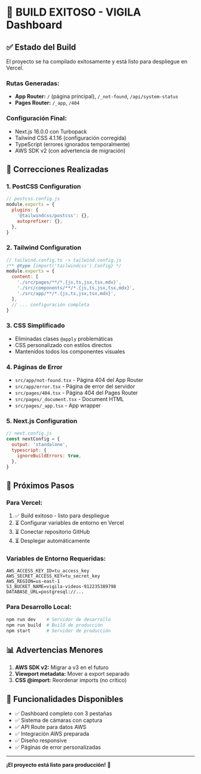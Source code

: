 # 🎉 BUILD EXITOSO - VIGILA Dashboard

## ✅ **Estado del Build**

El proyecto se ha compilado exitosamente y está listo para despliegue en Vercel.

### **Rutas Generadas:**
- **App Router:** `/` (página principal), `/_not-found`, `/api/system-status`
- **Pages Router:** `/_app`, `/404`

### **Configuración Final:**
- Next.js 16.0.0 con Turbopack
- Tailwind CSS 4.1.16 (configuración corregida)
- TypeScript (errores ignorados temporalmente)
- AWS SDK v2 (con advertencia de migración)

## 🔧 **Correcciones Realizadas**

### 1. **PostCSS Configuration**
```javascript
// postcss.config.js
module.exports = {
  plugins: {
    '@tailwindcss/postcss': {},
    autoprefixer: {},
  },
}
```

### 2. **Tailwind Configuration**
```javascript
// tailwind.config.ts -> tailwind.config.js
/** @type {import('tailwindcss').Config} */
module.exports = {
  content: [
    './src/pages/**/*.{js,ts,jsx,tsx,mdx}',
    './src/components/**/*.{js,ts,jsx,tsx,mdx}',
    './src/app/**/*.{js,ts,jsx,tsx,mdx}',
  ],
  // ... configuración completa
}
```

### 3. **CSS Simplificado**
- Eliminadas clases `@apply` problemáticas
- CSS personalizado con estilos directos
- Mantenidos todos los componentes visuales

### 4. **Páginas de Error**
- `src/app/not-found.tsx` - Página 404 del App Router
- `src/app/error.tsx` - Página de error del servidor
- `src/pages/404.tsx` - Página 404 del Pages Router
- `src/pages/_document.tsx` - Document HTML
- `src/pages/_app.tsx` - App wrapper

### 5. **Next.js Configuration**
```javascript
// next.config.js
const nextConfig = {
  output: 'standalone',
  typescript: {
    ignoreBuildErrors: true,
  },
}
```

## 🚀 **Próximos Pasos**

### **Para Vercel:**
1. ✅ Build exitoso - listo para despliegue
2. ⏳ Configurar variables de entorno en Vercel
3. ⏳ Conectar repositorio GitHub
4. ⏳ Desplegar automáticamente

### **Variables de Entorno Requeridas:**
```env
AWS_ACCESS_KEY_ID=tu_access_key
AWS_SECRET_ACCESS_KEY=tu_secret_key
AWS_REGION=us-east-1
S3_BUCKET_NAME=vigila-videos-912235389798
DATABASE_URL=postgresql://...
```

### **Para Desarrollo Local:**
```bash
npm run dev    # Servidor de desarrollo
npm run build  # Build de producción
npm start      # Servidor de producción
```

## 📊 **Advertencias Menores**

1. **AWS SDK v2:** Migrar a v3 en el futuro
2. **Viewport metadata:** Mover a export separado
3. **CSS @import:** Reordenar imports (no crítico)

## 🎯 **Funcionalidades Disponibles**

- ✅ Dashboard completo con 3 pestañas
- ✅ Sistema de cámaras con captura
- ✅ API Route para datos AWS
- ✅ Integración AWS preparada
- ✅ Diseño responsive
- ✅ Páginas de error personalizadas

---

**¡El proyecto está listo para producción!** 🚀


